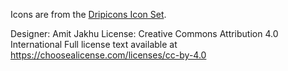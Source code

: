 Icons are from the [Dripicons Icon Set](https://iconduck.com/sets/dripicons-icon-set).

Designer: Amit Jakhu
License: Creative Commons Attribution 4.0 International
Full license text available at https://choosealicense.com/licenses/cc-by-4.0